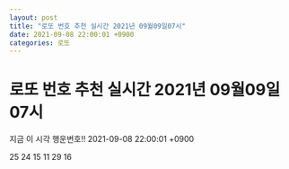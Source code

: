 ```yaml
---
layout: post
title: "로또 번호 추천 실시간 2021년 09월09일07시"
date: 2021-09-08 22:00:01 +0900
categories: 로또
---
```


# 로또 번호 추천 실시간 2021년 09월09일07시

지금 이 시각 행운번호!! 2021-09-08 22:00:01 +0900

 25  24  15  11  29  16 

